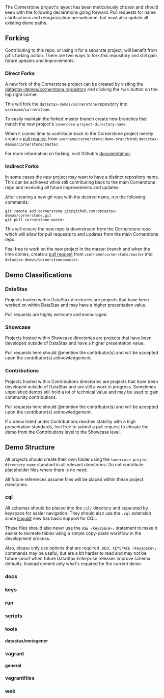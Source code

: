 The Cornerstone project's layout has been meticulously chosen and should keep
with the following declarations going forward. Pull requests for name
clarifications and reorganization are welcome, but must also update all existing
demo paths.

## Forking

Contributing to this repo, or using it for a separate project, will benefit from
git's forking action. There are two ways to fork this repository and still gain
future updates and improvements.

### Direct Forks

A new fork of the Cornerstone project can be created by visiting the
[datastax-demos/cornerstone repository](https://github.com/datastax-demos/cornerstone)
and clicking the `Fork` button on the top right corner.

This will fork the `datastax-demos/cornerstone` repository into
`username/cornerstone`.

To easily maintain the forked master branch create new branches that
match the new project's `lowercase-project-directory-name`.

When it comes time to contribute back to the Cornerstone project merely create
a [pull request](https://github.com/datastax-demos/cornerstone/pulls) from
`username/cornerstone:demo-branch` into `datastax-demos/cornerstone:master`.

For more information on forking, visit Github's
[documentation](https://help.github.com/articles/fork-a-repo/).

### Indirect Forks

In some cases the new project may want to have a distinct repository name. This
can be achieved while still contributing back to the main Cornerstone repo
and receiving all future improvements and updates.

After creating a new git repo with the desired name, run the following commands:

    git remote add cornerstone git@github.com:datastax-demos/cornerstone.git
    git pull cornerstone master

This will ensure the new repo is downstream from the Cornerstone repo which will
allow for pull requests to and updates from the main Cornerstone repo.

Feel free to work on the new project in the master branch and when the time
comes, create a [pull request](https://github.com/datastax-demos/cornerstone/pulls)
from `username/cornerstone:master` into `datastax-demos/cornerstone:master`.

## Demo Classifications

### DataStax

Projects hosted within DataStax directories are projects that have been worked
on within DataStax and may have a higher presentation value.

Pull requests are highly welcome and encouraged.

### Showcase

Projects hosted within Showcase directories are projects that have been developed
outside of DataStax and have a higher presentation value.

Pull requests here should @mention the contributor(s) and will be accepted upon
the contributor(s) acknowledgement.

### Contributions

Projects hosted within Contributions directories are projects that have been
developed outside of DataStax and are still a work in progress. Sometimes
unpolished demos still hold a lot of technical value and may be used to gain
community contributions.

Pull requests here should @mention the contributor(s) and will be accepted upon
the contributor(s) acknowledgement.

If a demo listed under Contributions reaches stability with a high presentation
standards, feel free to submit a pull request to elevate the demo from the
Contributions level to the Showcase level.

## Demo Structure

All projects should create their own folder using the
`lowercase-project-directory-name` standard in all relevant directories.
Do not contribute placeholder files where there is no need.

All future references assume files will be placed within these project directories.

### cql

All schemas should be placed into the `cql/` directory and separated by keyspace
for easier navigation. They should also use the `.cql` extension since
[linguist](https://github.com/github/linguist) now has basic support for CQL.

These files should also never use the `USE <keyspace>;` statement to make it
easier to recreate tables using a simple copy-paste workflow in the development
process.

Also, please only use options that are required. `DESC KEYSPACE <keyspace>;`
commands may be useful, but are a bit harder to read and may not be future-proof
when future DataStax Enterprise releases improve schema defaults.
Instead commit only what's required for the current demo.

### docs
### keys
### run
### scripts
### tools
#### datastax/metagener
### vagrant
#### general
### vagrantfiles
### web
